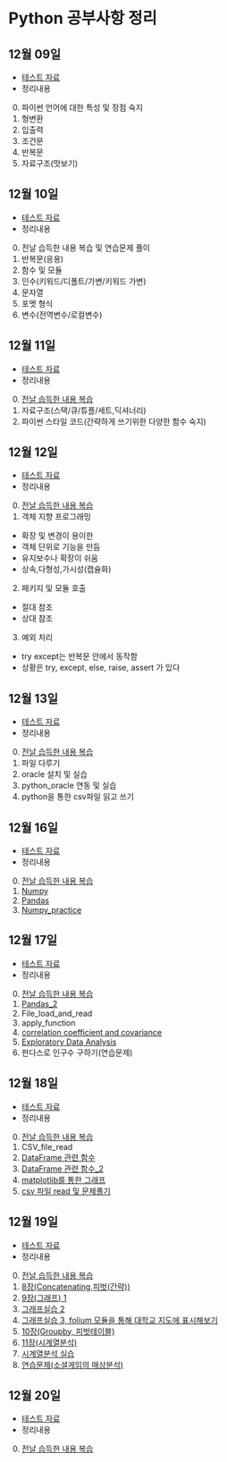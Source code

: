# Python 공부사항 정리

## 12월 09일
 - [테스트 자료](https://github.com/madfalc0n/Image-analysis-and-develope/tree/master/python/20191209)
 - 정리내용
 0. 파이썬 언어에 대한 특성 및 장점 숙지
 1. 형변환
 2. 입출력
 3. 조건문
 4. 반복문
 5. 자료구조(맛보기)

## 12월 10일
 - [테스트 자료](https://github.com/madfalc0n/Image-analysis-and-develope/tree/master/python/20191210)
 - 정리내용
 0. 전날 습득한 내용 복습 및 연습문제 풀이
 1. 반복문(응용)
 2. 함수 및 모듈
 3. 인수(키워드/디폴트/가변/키워드 가변)
 4. 문자열
 5. 포멧 형식
 6. 변수(전역변수/로컬변수)

## 12월 11일
 - [테스트 자료](https://github.com/madfalc0n/Image-analysis-and-develope/tree/master/python/20191211)
 - 정리내용
 0. [전날 습득한 내용 복습](https://github.com/madfalc0n/Image-analysis-and-develope/blob/master/python/20191211/1.0_review.md)
 1. 자료구조(스택/큐/튜플/세트,딕셔너리)
 2. 파이썬 스타일 코드(간략하게 쓰기위한 다양한 함수 숙지)

## 12월 12일
 - [테스트 자료](https://github.com/madfalc0n/Image-analysis-and-develope/tree/master/python/20191212)
 - 정리내용
 0. [전날 습득한 내용 복습](https://github.com/madfalc0n/Image-analysis-and-develope/blob/master/python/20191212/1.0_review.md)
 1. 객체 지향 프로그래밍
 - 확장 및 변경이 용이한
 - 객체 단위로 기능을 만듬
 - 유지보수나 확장이 쉬움
 - 상속,다형성,가시성(캡슐화)
 2. 패키지 및 모듈 호출
 - 절대 참조
 - 상대 참조
 3. 예외 처리
 - try except는 반복문 안에서 동작함
 - 상황은 try, except, else, raise, assert 가 있다
 
## 12월 13일
 - [테스트 자료](https://github.com/madfalc0n/Image-analysis-and-develope/tree/master/python/20191213)
 - 정리내용
 0. [전날 습득한 내용 복습](https://github.com/madfalc0n/Image-analysis-and-develope/blob/master/python/20191213/1.0_review.md)
 1. 파일 다루기
 2. oracle 설치 및 실습
 3. python_oracle 연동 및 실습
 4. python을 통한 csv파일 읽고 쓰기
 
## 12월 16일
 - [테스트 자료](https://github.com/madfalc0n/Image-analysis-and-develope/tree/master/python/20191216)
 - 정리내용
 0. [전날 습득한 내용 복습](https://github.com/madfalc0n/Image-analysis-and-develope/blob/master/python/20191216/1.0_review.md)
 1. [Numpy](https://github.com/madfalc0n/Image-analysis-and-develope/blob/master/python/20191216/1.1_numpy.ipynb)
 2. [Pandas](https://github.com/madfalc0n/Image-analysis-and-develope/blob/master/python/20191216/1.2_pandas.ipynb)
 3. [Numpy_practice](https://github.com/madfalc0n/Image-analysis-and-develope/blob/master/python/20191216/1.3_Numpy_exercise_training.ipynb) 
 
## 12월 17일
 - [테스트 자료](https://github.com/madfalc0n/Image-analysis-and-develope/tree/master/python/20191217) 
 - 정리내용
 0. [전날 습득한 내용 복습](https://github.com/madfalc0n/Image-analysis-and-develope/blob/master/python/20191217/1.0_review.md)
 1. [Pandas_2](https://github.com/madfalc0n/Image-analysis-and-develope/blob/master/python/20191217/1.1_Pandas_2.ipynb)
 2. File_load_and_read
 3. apply_function
 4. [correlation coefficient and covariance](https://github.com/madfalc0n/Image-analysis-and-develope/blob/master/python/20191217/1.5_correlation_coefficient_and_covariance.ipynb)
 5. [Exploratory Data Analysis](https://github.com/madfalc0n/Image-analysis-and-develope/blob/master/python/20191217/1.6_EDA.ipynb)
 6. 판다스로 인구수 구하기(연습문제)
 
## 12월 18일
 - [테스트 자료](https://github.com/madfalc0n/Image-analysis-and-develope/tree/master/python/20191218) 
 - 정리내용
 0. [전날 습득한 내용 복습](https://github.com/madfalc0n/Image-analysis-and-develope/blob/master/python/20191218/1.0_review.md)
 1. CSV_file_read
 2. [DataFrame 관련 함수](https://github.com/madfalc0n/Image-analysis-and-develope/blob/master/python/20191218/1.2_chapter_7.ipynb)
 3. [DataFrame 관련 함수_2](https://github.com/madfalc0n/Image-analysis-and-develope/blob/master/python/20191218/1.3_chapter_8.ipynb)
 5. [matplotlib를 통한 그래프](https://github.com/madfalc0n/Image-analysis-and-develope/blob/master/python/20191218/1.4_graph.ipynb)
 6. [csv 파일 read 및 문제풀기](https://github.com/madfalc0n/Image-analysis-and-develope/blob/master/python/20191218/1.5_practice_quiz.ipynb)

## 12월 19일
 - [테스트 자료](https://github.com/madfalc0n/Image-analysis-and-develope/tree/master/python/20191219) 
 - 정리내용
 0. [전날 습득한 내용 복습](https://github.com/madfalc0n/Image-analysis-and-develope/blob/master/python/20191219/1.0_review.md)
 1. [8장(Concatenating,피벗(간략))](https://github.com/madfalc0n/Image-analysis-and-develope/blob/master/python/20191219/1.1_chapter_8_2.ipynb)
 2. [9장(그래프) 1](https://github.com/madfalc0n/Image-analysis-and-develope/blob/master/python/20191219/1.2_chapter_9.ipynb)
 3. [그래프실습 2](https://github.com/madfalc0n/Image-analysis-and-develope/blob/master/python/20191219/1.3_grapth_2.ipynb)
 4. [그래프실습 3, folium 모듈을 통해 대학교 지도에 표시해보기](https://github.com/madfalc0n/Image-analysis-and-develope/blob/master/python/20191219/1.4_grapth_3.ipynb)
 5. [10장(Groupby, 피벗테이블)](https://github.com/madfalc0n/Image-analysis-and-develope/blob/master/python/20191219/1.5_chapter_10.ipynb)
 6. [11장(시계열분석)](https://github.com/madfalc0n/Image-analysis-and-develope/blob/master/python/20191219/1.6_chapter_11.ipynb)
 7. [시계열분석 실습](https://github.com/madfalc0n/Image-analysis-and-develope/blob/master/python/20191219/1.7_chapter_11_practice.ipynb)
 8. [연습문제(소셜게임의 매상분석)](https://github.com/madfalc0n/Image-analysis-and-develope/blob/master/python/20191219/1.8_today_practice.ipynb)
 
## 12월 20일
 - [테스트 자료](https://github.com/madfalc0n/Image-analysis-and-develope/tree/master/python/20191220)  
 - 정리내용
 0. [전날 습득한 내용 복습](https://github.com/madfalc0n/Image-analysis-and-develope/blob/master/python/20191220/1.0_review.md)
 
 